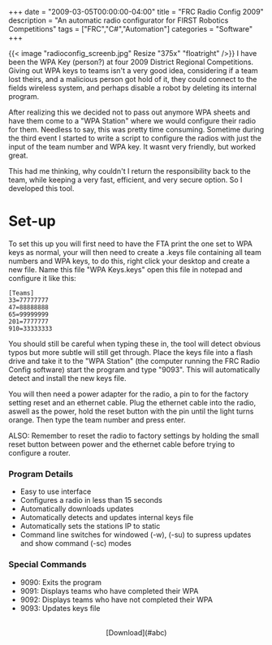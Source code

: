 +++
date = "2009-03-05T00:00:00-04:00"
title = "FRC Radio Config 2009"
description = "An automatic radio configurator for FIRST Robotics Competitions"
tags = ["FRC","C#","Automation"]
categories = "Software"
+++

{{< image "radioconfig_screenb.jpg" Resize "375x" "floatright" />}}
I have been the WPA Key (person?) at four 2009 District Regional Competitions. Giving out WPA keys to teams isn't a very good idea, considering if a team lost theirs, and a malicious person got hold of it, they could connect to the fields wireless system, and perhaps disable a robot by deleting its internal program.

After realizing this we decided not to pass out anymore WPA sheets and have them come to a "WPA Station" where we would configure their radio for them. Needless to say, this was pretty time consuming. Sometime during the third event I started to write a script to configure the radios with just the input of the team number and WPA key. It wasnt very friendly, but worked great.

This had me thinking, why couldn't I return the responsibility back to the team, while keeping a very fast, efficient, and very secure option. So I developed this tool.


# Set-up

To set this up you will first need to have the FTA print the one set to WPA keys as normal, your will then need to create a .keys file containing all team numbers and WPA keys, to do this, right click your desktop and create a new file. Name this file "WPA Keys.keys" open this file in notepad and configure it like this:

```
[Teams]
33=77777777
47=88888888
65=99999999
201=7777777
910=33333333
```

You should still be careful when typing these in, the tool will detect obvious typos but more subtle will still get through. Place the keys file into a flash drive and take it to the "WPA Station" (the computer running the FRC Radio Config software) start the program and type "9093". This will automatically detect and install the new keys file.

You will then need a power adapter for the radio, a pin to for the factory setting reset and an ethernet cable. Plug the ethernet cable into the radio, aswell as the power, hold the reset button with the pin until the light turns orange. Then type the team number and press enter.

ALSO: Remember to reset the radio to factory settings by holding the small reset button between power and the ethernet cable before trying to configure a router.

### Program Details
- Easy to use interface
- Configures a radio in less than 15 seconds
- Automatically downloads updates
- Automatically detects and updates internal keys file
- Automatically sets the stations IP to static
- Command line switches for windowed (-w), (-su) to supress updates and show command (-sc) modes

### Special Commands
- 9090: Exits the program
- 9091: Displays teams who have completed their WPA
- 9092: Displays teams who have not completed their WPA
- 9093: Updates keys file

<br/>

<center>[Download](#abc)</center>